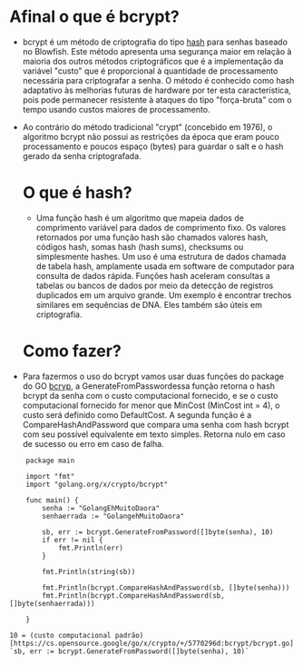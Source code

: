 # Afinal o que é bcrypt?

- bcrypt é um método de criptografia do tipo [hash](https://pt.wikipedia.org/wiki/Fun%C3%A7%C3%A3o_hash) para senhas baseado no Blowfish. Este método
   apresenta uma segurança maior em relação à maioria dos outros métodos criptográficos que é a 
   implementação da variável "custo" que é proporcional à quantidade de processamento necessária 
   para criptografar a senha. O método é conhecido como hash adaptativo às melhorias futuras de 
   hardware por ter esta característica, pois pode permanecer resistente à ataques do tipo 
   "força-bruta" com o tempo usando custos maiores de processamento.

- Ao contrário do método tradicional "crypt" (concebido em 1976), o algoritmo bcrypt não possui as 
  restrições da época que eram pouco processamento e poucos espaço (bytes) para guardar o salt e o
  hash gerado da senha criptografada.

  # O que é hash? 

  - Uma função hash é um algoritmo que mapeia dados de comprimento variável para dados de 
  comprimento fixo. Os valores retornados por uma função hash são chamados valores hash, códigos 
  hash, somas hash (hash sums), checksums ou simplesmente hashes. Um uso é uma estrutura de dados 
  chamada de tabela hash, amplamente usada em software de computador para consulta de dados 
  rápida. Funções hash aceleram consultas a tabelas ou bancos de dados por meio da detecção de 
  registros duplicados em um arquivo grande. Um exemplo é encontrar trechos similares em
  sequências de DNA. Eles também são úteis em criptografia.

  # Como fazer?

- Para fazermos o uso do bcrypt vamos usar duas funções do package do GO [bcryp](hthttps://pkg.go.dev/golang.org/x/crypto/bcrypt),
  a GenerateFromPasswordessa função retorna o hash bcrypt da senha com o custo computacional fornecido, e se o custo computacional 
  fornecido for menor que MinCost (MinCost int = 4), o custo será definido como DefaultCost. A segunda função é a 
  CompareHashAndPassword que compara uma senha com hash bcrypt com seu possível equivalente em texto simples. Retorna nulo em caso
  de sucesso ou erro em caso de falha.

```golang
    package main

    import "fmt"
    import "golang.org/x/crypto/bcrypt"

    func main() {
        senha := "GolangEhMuitoDaora"
        senhaerrada := "GolangehMuitoDaora"

        sb, err := bcrypt.GenerateFromPassword([]byte(senha), 10)
        if err != nil {
            fmt.Println(err)
        }

        fmt.Println(string(sb))

        fmt.Println(bcrypt.CompareHashAndPassword(sb, []byte(senha)))
        fmt.Println(bcrypt.CompareHashAndPassword(sb, []byte(senhaerrada)))

    }
```

    10 = (custo computacional padrão)[https://cs.opensource.google/go/x/crypto/+/5770296d:bcrypt/bcrypt.go]
    `sb, err := bcrypt.GenerateFromPassword([]byte(senha), 10)`
